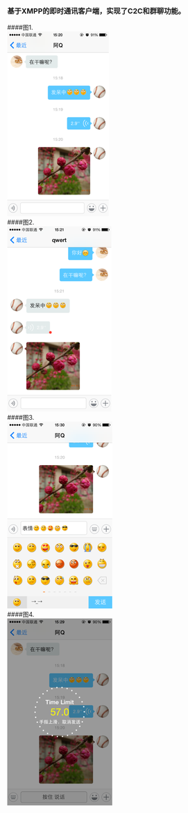 ### 基于XMPP的即时通讯客户端，实现了C2C和群聊功能。

####图1.  
    ![](/images/picture_1.png)  
####图2.  
    ![](/images/picture_2.png)  
####图3.  
    ![](/images/picture_3.png)  
####图4.  
    ![](/images/picture_4.png)  
